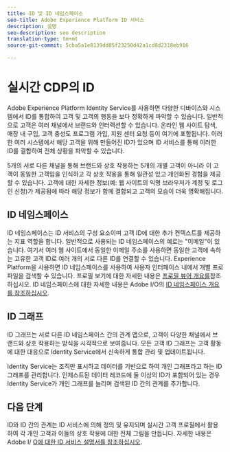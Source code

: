 ```yaml
---
title: ID 및 ID 네임스페이스
seo-title: Adobe Experience Platform ID 서비스
description: 설명
seo-description: seo description
translation-type: tm+mt
source-git-commit: 5cba5a1e8139dd85f23250d42a1cd8d2318eb916

---
```



# 실시간 CDP의 ID

Adobe Experience Platform Identity Service를 사용하면 다양한 디바이스와 시스템에서 ID를 통합하여 고객 및 고객의 행동을 보다 정확하게 파악할 수 있습니다. 일반적으로 고객은 여러 채널에서 브랜드와 인터랙션할 수 있습니다. 온라인 웹 사이트 탐색, 매장 내 구입, 고객 충성도 프로그램 가입, 지원 센터 요청 등이 여기에 포함됩니다. 이러한 여러 시스템에서 해당 고객을 위해 만들어진 ID가 있으며 ID 서비스를 통해 이러한 ID를 결합하여 전체 상황을 파악할 수 있습니다.

5개의 서로 다른 채널을 통해 브랜드와 상호 작용하는 5개의 개별 고객이 아니라 이 고객이 동일한 고객임을 인식하고 각 상호 작용을 통해 일관성 있고 개인화된 경험을 제공할 수 있습니다. 고객에 대한 자세한 정보(예: 웹 사이트의 익명 브라우저가 계정 및 로그인 신청)가 제공됨에 따라 해당 정보가 함께 결합되고 고객의 모습이 더욱 명확해집니다.

## ID 네임스페이스

ID 네임스페이스는 ID 서비스의 구성 요소이며 고객 ID에 대한 추가 컨텍스트를 제공하는 지표 역할을 합니다. 일반적으로 사용되는 ID 네임스페이스의 예로는 &quot;이메일&quot;이 있습니다. 여기서 여러 웹 사이트에서 동일한 이메일 주소를 사용하면 동일한 고객에 속하는 고유한 고객 ID로 여러 개의 서로 다른 ID를 연결할 수 있습니다. Experience Platform을 사용하면 ID 네임스페이스를 사용하여 사용자 인터페이스 내에서 개별 프로파일을 검색할 수 있습니다. 프로필 보기에 대한 자세한 내용은 [프로필 뷰어 개요를](/help/rtcdp/profile/profile-viewer.md)참조하십시오. ID 네임스페이스에 대한 자세한 내용은 Adobe I/O의 [ID 네임스페이스 개요를 참조하십시오](https://www.adobe.io/apis/experienceplatform/home/profile-identity-segmentation/profile-identity-segmentation-services.html#!api-specification/markdown/narrative/technical_overview/identity_namespace_overview/identity_namespace_overview.md).

## ID 그래프

ID 그래프는 서로 다른 ID 네임스페이스 간의 관계 맵으로, 고객이 다양한 채널에서 브랜드와 상호 작용하는 방식을 시각적으로 보여줍니다. 모든 고객 ID 그래프는 고객 활동에 대한 대응으로 Identity Service에서 신속하게 통합 관리 및 업데이트됩니다.

Identity Service는 조직만 표시하고 데이터를 기반으로 하여 개인 그래프라고 하는 ID 그래프를 관리합니다. 인제스트된 데이터 레코드에 둘 이상의 ID가 포함되어 있는 경우 Identity Service가 개인 그래프를 늘리며 검색된 ID 간의 관계를 추가합니다.

## 다음 단계

ID와 ID 간의 관계는 ID 서비스에 의해 정의 및 유지되며 실시간 고객 프로필에서 활용하여 각 개인 고객과 이들의 상호 작용에 대한 전체 그림을 만듭니다. 자세한 내용은 Adobe I/ [O에 대한 ID 서비스 설명서를 참조하십시오](https://www.adobe.io/apis/experienceplatform/home/profile-identity-segmentation/profile-identity-segmentation-services.html#!api-specification/markdown/narrative/technical_overview/identity_services_architectural_overview/identity_services_architectural_overview.md).
